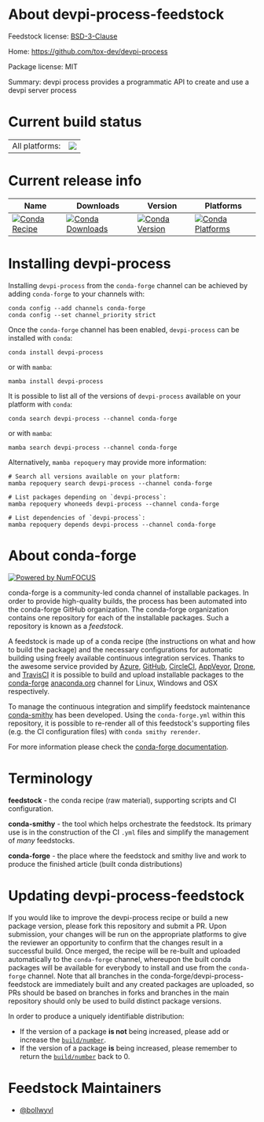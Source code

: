 About devpi-process-feedstock
=============================

Feedstock license: [BSD-3-Clause](https://github.com/conda-forge/devpi-process-feedstock/blob/main/LICENSE.txt)

Home: https://github.com/tox-dev/devpi-process

Package license: MIT

Summary: devpi process provides a programmatic API to create and use a devpi server process

Current build status
====================


<table><tr><td>All platforms:</td>
    <td>
      <a href="https://dev.azure.com/conda-forge/feedstock-builds/_build/latest?definitionId=18299&branchName=main">
        <img src="https://dev.azure.com/conda-forge/feedstock-builds/_apis/build/status/devpi-process-feedstock?branchName=main">
      </a>
    </td>
  </tr>
</table>

Current release info
====================

| Name | Downloads | Version | Platforms |
| --- | --- | --- | --- |
| [![Conda Recipe](https://img.shields.io/badge/recipe-devpi--process-green.svg)](https://anaconda.org/conda-forge/devpi-process) | [![Conda Downloads](https://img.shields.io/conda/dn/conda-forge/devpi-process.svg)](https://anaconda.org/conda-forge/devpi-process) | [![Conda Version](https://img.shields.io/conda/vn/conda-forge/devpi-process.svg)](https://anaconda.org/conda-forge/devpi-process) | [![Conda Platforms](https://img.shields.io/conda/pn/conda-forge/devpi-process.svg)](https://anaconda.org/conda-forge/devpi-process) |

Installing devpi-process
========================

Installing `devpi-process` from the `conda-forge` channel can be achieved by adding `conda-forge` to your channels with:

```
conda config --add channels conda-forge
conda config --set channel_priority strict
```

Once the `conda-forge` channel has been enabled, `devpi-process` can be installed with `conda`:

```
conda install devpi-process
```

or with `mamba`:

```
mamba install devpi-process
```

It is possible to list all of the versions of `devpi-process` available on your platform with `conda`:

```
conda search devpi-process --channel conda-forge
```

or with `mamba`:

```
mamba search devpi-process --channel conda-forge
```

Alternatively, `mamba repoquery` may provide more information:

```
# Search all versions available on your platform:
mamba repoquery search devpi-process --channel conda-forge

# List packages depending on `devpi-process`:
mamba repoquery whoneeds devpi-process --channel conda-forge

# List dependencies of `devpi-process`:
mamba repoquery depends devpi-process --channel conda-forge
```


About conda-forge
=================

[![Powered by
NumFOCUS](https://img.shields.io/badge/powered%20by-NumFOCUS-orange.svg?style=flat&colorA=E1523D&colorB=007D8A)](https://numfocus.org)

conda-forge is a community-led conda channel of installable packages.
In order to provide high-quality builds, the process has been automated into the
conda-forge GitHub organization. The conda-forge organization contains one repository
for each of the installable packages. Such a repository is known as a *feedstock*.

A feedstock is made up of a conda recipe (the instructions on what and how to build
the package) and the necessary configurations for automatic building using freely
available continuous integration services. Thanks to the awesome service provided by
[Azure](https://azure.microsoft.com/en-us/services/devops/), [GitHub](https://github.com/),
[CircleCI](https://circleci.com/), [AppVeyor](https://www.appveyor.com/),
[Drone](https://cloud.drone.io/welcome), and [TravisCI](https://travis-ci.com/)
it is possible to build and upload installable packages to the
[conda-forge](https://anaconda.org/conda-forge) [anaconda.org](https://anaconda.org/)
channel for Linux, Windows and OSX respectively.

To manage the continuous integration and simplify feedstock maintenance
[conda-smithy](https://github.com/conda-forge/conda-smithy) has been developed.
Using the ``conda-forge.yml`` within this repository, it is possible to re-render all of
this feedstock's supporting files (e.g. the CI configuration files) with ``conda smithy rerender``.

For more information please check the [conda-forge documentation](https://conda-forge.org/docs/).

Terminology
===========

**feedstock** - the conda recipe (raw material), supporting scripts and CI configuration.

**conda-smithy** - the tool which helps orchestrate the feedstock.
                   Its primary use is in the construction of the CI ``.yml`` files
                   and simplify the management of *many* feedstocks.

**conda-forge** - the place where the feedstock and smithy live and work to
                  produce the finished article (built conda distributions)


Updating devpi-process-feedstock
================================

If you would like to improve the devpi-process recipe or build a new
package version, please fork this repository and submit a PR. Upon submission,
your changes will be run on the appropriate platforms to give the reviewer an
opportunity to confirm that the changes result in a successful build. Once
merged, the recipe will be re-built and uploaded automatically to the
`conda-forge` channel, whereupon the built conda packages will be available for
everybody to install and use from the `conda-forge` channel.
Note that all branches in the conda-forge/devpi-process-feedstock are
immediately built and any created packages are uploaded, so PRs should be based
on branches in forks and branches in the main repository should only be used to
build distinct package versions.

In order to produce a uniquely identifiable distribution:
 * If the version of a package **is not** being increased, please add or increase
   the [``build/number``](https://docs.conda.io/projects/conda-build/en/latest/resources/define-metadata.html#build-number-and-string).
 * If the version of a package **is** being increased, please remember to return
   the [``build/number``](https://docs.conda.io/projects/conda-build/en/latest/resources/define-metadata.html#build-number-and-string)
   back to 0.

Feedstock Maintainers
=====================

* [@bollwyvl](https://github.com/bollwyvl/)

